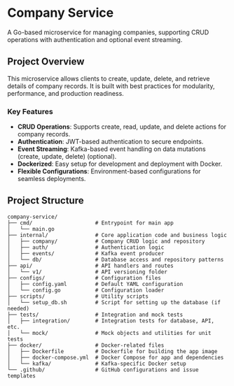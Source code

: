 # Company Service

A Go-based microservice for managing companies, supporting CRUD operations with authentication and optional event streaming.

## Project Overview

This microservice allows clients to create, update, delete, and retrieve details of company records. It is built with best practices for modularity, performance, and production readiness.

### Key Features
- **CRUD Operations**: Supports create, read, update, and delete actions for company records.
- **Authentication**: JWT-based authentication to secure endpoints.
- **Event Streaming**: Kafka-based event handling on data mutations (create, update, delete) (optional).
- **Dockerized**: Easy setup for development and deployment with Docker.
- **Flexible Configurations**: Environment-based configurations for seamless deployments.

## Project Structure

```plaintext
company-service/
├── cmd/                    # Entrypoint for main app
│   └── main.go
├── internal/               # Core application code and business logic
│   ├── company/            # Company CRUD logic and repository
│   ├── auth/               # Authentication logic
│   ├── events/             # Kafka event producer
│   └── db/                 # Database access and repository patterns
├── api/                    # API handlers and routes
│   └── v1/                 # API versioning folder
├── configs/                # Configuration files
│   ├── config.yaml         # Default YAML configuration
│   └── config.go           # Configuration loader
├── scripts/                # Utility scripts
│   └── setup_db.sh         # Script for setting up the database (if needed)
├── tests/                  # Integration and mock tests
│   ├── integration/        # Integration tests for database, API, etc.
│   └── mock/               # Mock objects and utilities for unit tests
├── docker/                 # Docker-related files
│   ├── Dockerfile          # Dockerfile for building the app image
│   ├── docker-compose.yml  # Docker Compose for app and dependencies
│   └── kafka/              # Kafka-specific Docker setup
└── .github/                # GitHub configurations and issue templates
